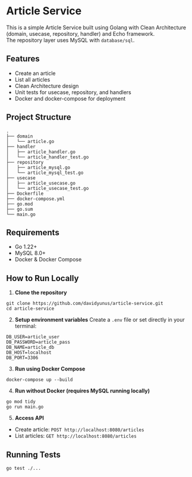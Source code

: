 # Article Service

This is a simple Article Service built using Golang with Clean Architecture (domain, usecase, repository, handler) and Echo framework.  
The repository layer uses MySQL with `database/sql`.  

## Features

- Create an article
- List all articles
- Clean Architecture design
- Unit tests for usecase, repository, and handlers
- Docker and docker-compose for deployment

## Project Structure

```
.
├── domain
│   └── article.go
├── handler
│   ├── article_handler.go
│   └── article_handler_test.go
├── repository
│   ├── article_mysql.go
│   └── article_mysql_test.go
├── usecase
│   ├── article_usecase.go
│   └── article_usecase_test.go
├── Dockerfile
├── docker-compose.yml
├── go.mod
├── go.sum
└── main.go
```

## Requirements

- Go 1.22+
- MySQL 8.0+
- Docker & Docker Compose

## How to Run Locally

1. **Clone the repository**
```
git clone https://github.com/davidyunus/article-service.git
cd article-service
```

2. **Setup environment variables**
Create a `.env` file or set directly in your terminal:
```
DB_USER=article_user
DB_PASSWORD=article_pass
DB_NAME=article_db
DB_HOST=localhost
DB_PORT=3306
```

3. **Run using Docker Compose**
```
docker-compose up --build
```

4. **Run without Docker (requires MySQL running locally)**
```
go mod tidy
go run main.go
```

5. **Access API**
- Create article: `POST http://localhost:8080/articles`
- List articles: `GET http://localhost:8080/articles`

## Running Tests

```
go test ./...
```
